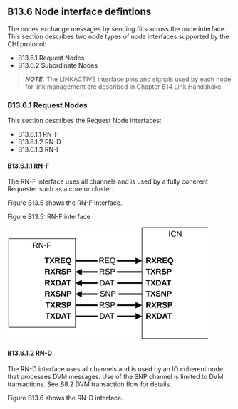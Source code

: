 ## B13.6 Node interface defintions

The nodes exchange messages by sending flits across the node interface. This section describes two node types of node interfaces supported by the CHI protocol:

- B13.6.1 Request Nodes
- B13.6.2 Subordinate Nodes

> **_NOTE:_** The LINKACTIVE interface pins and signals used by each node for link management are described in Chapter B14 Link Handshake.

### B13.6.1 Request Nodes

This section describes the Request Node interfaces:

- B13.6.1.1 RN-F
- B13.6.1.2 RN-D
- B13.6.1.3 RN-I

#### B13.6.1.1 RN-F

The RN-F interface uses all channels and is used by a fully coherent Requester such as a core or cluster.

Figure B13.5 shows the RN-F interface.

Figure B13.5: RN-F interface

![Image](page_423/image_000000_07bf6b2b7bfd5cbd9854a1b935cc6fb768a9184a61180de78b139fc7298e0de9.png)

#### B13.6.1.2 RN-D

The RN-D interface uses all channels and is used by an IO coherent node that processes DVM messages. Use of the SNP channel is limited to DVM transactions. See B8.2 DVM transaction flow for details.

Figure B13.6 shows the RN-D interface.